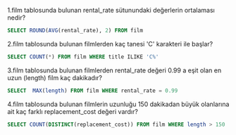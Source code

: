 1.film tablosunda bulunan rental_rate sütunundaki değerlerin ortalaması nedir?
~~~~SQL
SELECT ROUND(AVG(rental_rate), 2) FROM film
~~~~
2.film tablosunda bulunan filmlerden kaç tanesi 'C' karakteri ile başlar?
~~~~SQL
SELECT COUNT(*) FROM film WHERE title ILIKE 'C%'
~~~~
3.film tablosunda bulunan filmlerden rental_rate değeri 0.99 a eşit olan en uzun (length) film kaç dakikadır?
~~~~SQL
SELECT 	MAX(length) FROM film WHERE rental_rate = 0.99
~~~~
4.film tablosunda bulunan filmlerin uzunluğu 150 dakikadan büyük olanlarına ait kaç farklı replacement_cost değeri vardır?
~~~~SQL
SELECT COUNT(DISTINCT(replacement_cost)) FROM film WHERE length > 150
~~~~
